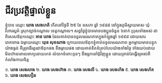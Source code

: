 # ជីវប្រវត្តិផ្ទាល់ខ្លួន

ខ្ញុំបាទ ឈ្មោះ **ឃាង សេងហត័** កើតនៅថ្ងៃទី ២៥ ខែ ឧសភា ឆ្នាំ ១៩៨៨ នៅក្នុងភូមិស្វាយមាស ឃុំវិហារសួគ៍ ស្រុកខ្សាច់កណ្តាល ខេត្តកណ្តាល។ សព្វថ្ងៃខ្ញុំបាទមានបងប្អូនចំនួន ៦នាក់ ប្រុសទាំងអស់ ជាពិសេសឪពុកឈ្មោះ **អាន ឃាង** ដែលគាត់បានទទួលមរណភាពក្នុងកំឡុងឆ្នាំ ១៩៩៨ ដោយសាររោគាពាធ ឯម្តាយឈ្មោះ **ឃុន សុខណាង** ក្រោយពេលឪពុកខ្ញុំគាត់ទទួលមរណភាព អ្នកម្តាយមានបន្ទុកយ៉ាងធ្ងន់ គឺត្រូវដើរតួរជាឪពុកផង នឹងម្តាយផង ដោយគាត់ខិតខំគ្រប់បែបយ៉ាងទាំងថ្ងៃ ទាំងយប់ដោយមិនហ៊ានពោលពាក្យនោយហត់ លំបាកចំពោះកូនៗ នឹងអ្នកនៅជុំវិញខ្លួន ដោយគ្រាន់តែធ្វើឲ្យអស់ពីកំលាំងកាយចិត្ត


១. **ឃាង សេងលាង**
២. **ឃាង សេងហ៊ាង**
៣. **ឃាង សេងលី**
៤. **ឃាង សេងហ័ង**
៥. **ឃាង សេងហ័ត**
៦. **ឃាង សេងហឿន**
